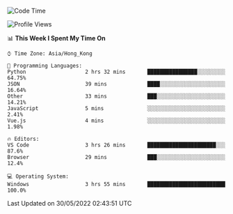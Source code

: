 <!--START_SECTION:waka-->
![Code Time](http://img.shields.io/badge/Code%20Time-17%20hrs-blue)

![Profile Views](http://img.shields.io/badge/Profile%20Views-8-blue)

📊 **This Week I Spent My Time On** 

```text
⌚︎ Time Zone: Asia/Hong_Kong

💬 Programming Languages: 
Python                   2 hrs 32 mins       ████████████████░░░░░░░░░   64.75% 
JSON                     39 mins             ████░░░░░░░░░░░░░░░░░░░░░   16.64% 
Other                    33 mins             ███░░░░░░░░░░░░░░░░░░░░░░   14.21% 
JavaScript               5 mins              ░░░░░░░░░░░░░░░░░░░░░░░░░   2.41% 
Vue.js                   4 mins              ░░░░░░░░░░░░░░░░░░░░░░░░░   1.98%

🔥 Editors: 
VS Code                  3 hrs 26 mins       ██████████████████████░░░   87.6% 
Browser                  29 mins             ███░░░░░░░░░░░░░░░░░░░░░░   12.4%

💻 Operating System: 
Windows                  3 hrs 55 mins       █████████████████████████   100.0%

```


 Last Updated on 30/05/2022 02:43:51 UTC
<!--END_SECTION:waka-->
